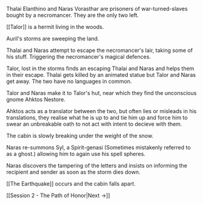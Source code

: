 
Thalai Elanthino and Naras Vorasthar are prisoners of war-turned-slaves bought by a necromancer. They are the only two left. 

[[Talor]] is a hermit living in the woods.

Auril's storms are sweeping the land.

 Thalai and Naras attempt to escape the necromancer's lair, taking some of his stuff. Triggering the necromancer's magical defences.

Talor, lost in the storms finds an escaping Thalai and Naras and helps them in their escape. Thalai gets killed by an animated statue but Talor and Naras get away. The two have no languages in common.

Talor and Naras make it to Talor's hut, near which they find the unconscious gnome Ahktos Nestore. 

Ahktos acts as a translator between the two, but often lies or misleads in his translations, they realise what he is up to and tie him up and force him to swear an unbreakable oath to not act with intent to decieve with them. 

The cabin is slowly breaking under the weight of the snow.

Naras re-summons Syl, a Spirit-genasi (Sometimes mistakenly referred to as a ghost.) allowing him to again use his spell spheres.

Naras discovers the tampering of the letters and insists on informing the recipient and sender as soon as the storm dies down.

[[The Earthquake]] occurs and the cabin falls apart. 

[[Session 2 - The Path of Honor|Next ->]]